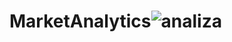# MarketAnalytics![analiza](https://user-images.githubusercontent.com/85738518/184647910-2e8b4fce-be21-433c-be6c-3c4b402cdf61.gif)
